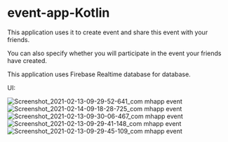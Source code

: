 # event-app-Kotlin
This application uses it to create event and share this event with your friends.

You can also specify whether you will participate in the event your friends have created.

This application uses Firebase Realtime database for database.

UI:

![Screenshot_2021-02-13-09-29-52-641_com mhapp event](https://user-images.githubusercontent.com/55804472/107870616-0ce92100-6eab-11eb-9da1-34831d15de7d.jpg)
![Screenshot_2021-02-14-09-18-28-725_com mhapp event](https://user-images.githubusercontent.com/55804472/107870620-0f4b7b00-6eab-11eb-8065-d298b5866716.jpg)
![Screenshot_2021-02-13-09-30-06-467_com mhapp event](https://user-images.githubusercontent.com/55804472/107870623-14102f00-6eab-11eb-8add-ab2abc535426.jpg)
![Screenshot_2021-02-13-09-29-41-148_com mhapp event](https://user-images.githubusercontent.com/55804472/107870625-15d9f280-6eab-11eb-8c8a-5c7f429b59e2.jpg)
![Screenshot_2021-02-13-09-29-45-109_com mhapp event](https://user-images.githubusercontent.com/55804472/107870626-170b1f80-6eab-11eb-956f-d24698883cbc.jpg)

                       
            


